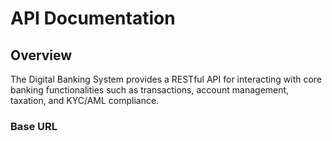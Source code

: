 # API Documentation

## Overview
The Digital Banking System provides a RESTful API for interacting with core banking functionalities such as transactions, account management, taxation, and KYC/AML compliance.

### Base URL

